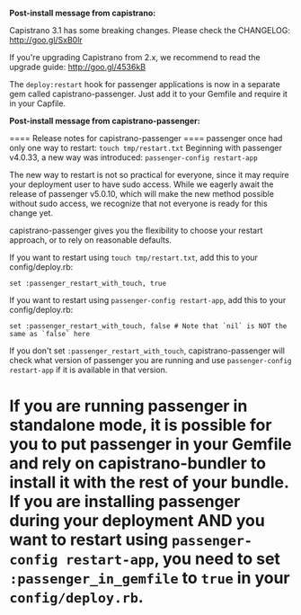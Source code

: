 **Post-install message from capistrano:**

Capistrano 3.1 has some breaking changes. Please check the CHANGELOG: http://goo.gl/SxB0lr

If you're upgrading Capistrano from 2.x, we recommend to read the upgrade guide: http://goo.gl/4536kB

The `deploy:restart` hook for passenger applications is now in a separate gem called capistrano-passenger.  Just add it to your Gemfile and require it in your Capfile.

**Post-install message from capistrano-passenger:**

==== Release notes for capistrano-passenger ====
passenger once had only one way to restart: `touch tmp/restart.txt`
Beginning with passenger v4.0.33, a new way was introduced: `passenger-config restart-app`

The new way to restart is not so practical for everyone, since it may require your deployment user to have sudo access.
While we eagerly await the release of passenger v5.0.10, which will make the new method possible without sudo access,
we recognize that not everyone is ready for this change yet.

capistrano-passenger gives you the flexibility to choose your restart approach, or to rely on reasonable defaults.

If you want to restart using `touch tmp/restart.txt`, add this to your config/deploy.rb:

    set :passenger_restart_with_touch, true

If you want to restart using `passenger-config restart-app`, add this to your config/deploy.rb:

    set :passenger_restart_with_touch, false # Note that `nil` is NOT the same as `false` here

If you don't set `:passenger_restart_with_touch`, capistrano-passenger will check what version of passenger you are running
and use `passenger-config restart-app` if it is available in that version.

If you are running passenger in standalone mode, it is possible for you to put passenger in your
Gemfile and rely on capistrano-bundler to install it with the rest of your bundle.
If you are installing passenger during your deployment AND you want to restart using `passenger-config restart-app`,
you need to set `:passenger_in_gemfile` to `true` in your `config/deploy.rb`.
================================================